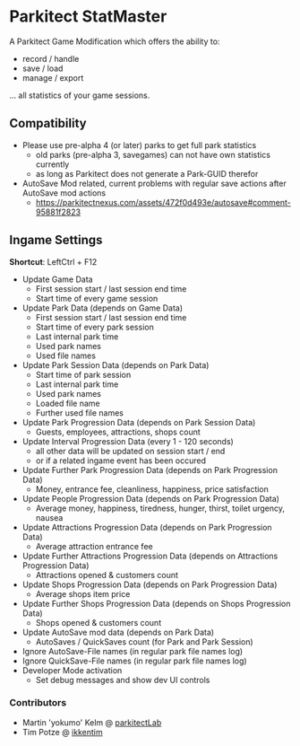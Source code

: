 # Parkitect StatMaster

A Parkitect Game Modification which offers the ability to:
* record / handle
* save / load
* manage / export

... all statistics of your game sessions.

## Compatibility
+ Please use pre-alpha 4 (or later) parks to get full park statistics
  - old parks (pre-alpha 3, savegames) can not have own statistics currently
  - as long as Parkitect does not generate a Park-GUID therefor
+ AutoSave Mod related, current problems with regular save actions after AutoSave mod actions
  - https://parkitectnexus.com/assets/472f0d493e/autosave#comment-95881f2823

## Ingame Settings

**Shortcut**: LeftCtrl + F12

+ Update Game Data
  - First session start / last session end time
  - Start time of every game session
+ Update Park Data (depends on Game Data)
  - First session start / last session end time
  - Start time of every park session
  - Last internal park time
  - Used park names
  - Used file names
+ Update Park Session Data (depends on Park Data)
  - Start time of park session
  - Last internal park time
  - Used park names
  - Loaded file name
  - Further used file names
+ Update Park Progression Data (depends on Park Session Data)
  - Guests, employees, attractions, shops count
+ Update Interval Progression Data (every 1 - 120 seconds)
  - all other data will be updated on session start / end
  - or if a related ingame event has been occured
+ Update Further Park Progression Data (depends on Park Progression Data)
  - Money, entrance fee, cleanliness, happiness, price satisfaction
+ Update People Progression Data (depends on Park Progression Data)
  - Average money, happiness, tiredness, hunger, thirst, toilet urgency, nausea
+ Update Attractions Progression Data (depends on Park Progression Data)
  - Average attraction entrance fee
+ Update Further Attractions Progression Data (depends on Attractions Progression Data)
  - Attractions opened & customers count
+ Update Shops Progression Data (depends on Park Progression Data)
  - Average shops item price
+ Update Further Shops Progression Data (depends on Shops Progression Data)
  - Shops opened & customers count
+ Update AutoSave mod data (depends on Park Data)
  - AutoSaves / QuickSaves count (for Park and Park Session)
+ Ignore AutoSave-File names (in regular park file names log)
+ Ignore QuickSave-File names (in regular park file names log)
+ Developer Mode activation
  - Set debug messages and show dev UI controls

### Contributors
* Martin 'yokumo' Kelm  @ [parkitectLab](https://github.com/parkitectLab/statMaster)
* Tim Potze @ [ikkentim](https://github.com/ikkentim/statMaster)
